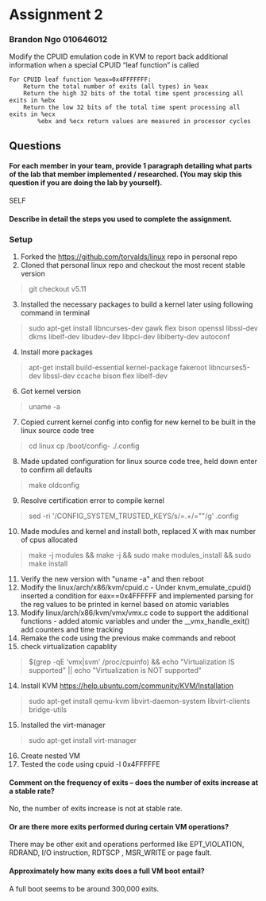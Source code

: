 # Assignment 2 
### Brandon Ngo 010646012

Modify the CPUID emulation code in KVM to report back additional information when a special CPUID “leaf function” is called

    For CPUID leaf function %eax=0x4FFFFFFF:
        Return the total number of exits (all types) in %eax
        Return the high 32 bits of the total time spent processing all exits in %ebx
        Return the low 32 bits of the total time spent processing all exits in %ecx
            %ebx and %ecx return values are measured in processor cycles

## Questions

#### For each member in your team, provide 1 paragraph detailing what parts of the lab that member implemented / researched. (You may skip this question if you are doing the lab by yourself).
SELF

#### Describe in detail the steps you used to complete the assignment. 
### Setup
  1. Forked the https://github.com/torvalds/linux repo in personal repo
  2. Cloned that personal linux repo and checkout the most recent stable version 
  > git checkout v5.11
  3. Installed the necessary packages to build a kernel later using following command in terminal 
  > sudo apt-get install libncurses-dev gawk flex bison openssl libssl-dev dkms libelf-dev libudev-dev libpci-dev libiberty-dev autoconf
  4. Install more packages
  > apt-get install build-essential kernel-package fakeroot libncurses5-dev libssl-dev ccache bison flex libelf-dev 
  6. Got kernel version
  > uname -a
  7. Copied current kernel config into config for new kernel to be built in the linux source code tree
  > cd linux
  >  cp /boot/config-<KERNEL VERSION> ./.config
  8. Made updated configuration for linux source code tree, held down enter to confirm all defaults
  > make oldconfig
  9. Resolve certification error to compile kernel 
  > sed -ri '/CONFIG_SYSTEM_TRUSTED_KEYS/s/=.+/=""/g' .config 
  10. Made modules and kernel and install both, replaced X with max number of cpus allocated
  > make -j <X> modules && make -j <X> && sudo make modules_install && sudo make install
  11. Verify the new version with "uname -a" and then reboot
  12. Modify the linux/arch/x86/kvm/cpuid.c 
    - Under knvm_emulate_cpuid() inserted a condition for eax==0x4FFFFFF and implemented parsing for the reg values to be printed in kernel based on atomic variables
  10. Modify linux/arch/x86/kvm/vmx/vmx.c code to support the additional functions
    - added atomic variables and under the __vmx_handle_exit() add counters and time tracking
  11. Remake the code using the previous make commands and reboot
  12. check virtualization capablity
  > $(grep -qE 'vmx|svm' /proc/cpuinfo) && echo "Virtualization IS supported" || echo "Virtualization is NOT supported"
  14. Install KVM https://help.ubuntu.com/community/KVM/Installation
  > sudo apt-get install qemu-kvm libvirt-daemon-system libvirt-clients bridge-utils
  15. Installed the virt-manager 
  > sudo apt-get install virt-manager
  16. Create nested VM
  17. Tested the code using cpuid -l 0x4FFFFFE

#### Comment on the frequency of exits – does the number of exits increase at a stable rate? 
No, the number of exits increase is not at stable rate. 
#### Or are there more exits performed during certain VM operations? 
There may be other exit and operations performed like EPT_VIOLATION, RDRAND, I/O instruction, RDTSCP , MSR_WRITE or page fault.
#### Approximately how many exits does a full VM boot entail?
A full boot seems to be around 300,000 exits. 
